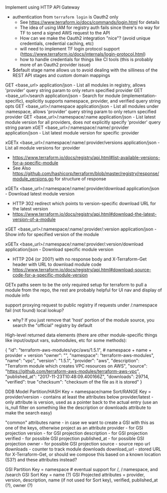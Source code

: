 Implement using HTTP API Gateway
 - authentication from `terraform login` is Oauth2 only
   - See https://www.terraform.io/docs/commands/login.html for details
   - The idea of using IAM for registry auth fails since there's no way for TF to send a signed AWS request to the API
   - How can we make the Oauth2 integration "nice"? (avoid unique credentials, credential caching, etc)
   - will need to implement TF login protocol support (https://www.terraform.io/docs/internals/login-protocol.html)
   - how to handle credentials for things like CI tools (this is probably more of an Oauth2 provider issue)
 - $default stage name allows us to avoid dealing with the silliness of the REST API stages and custom domain mappings

 GET   <base_url>                                                application/json - List all modules in registry, allows 'provider' query string param to only return specified provider
 GET   <base_url>/search                                         application/json - Search for module (implementation-specific), explicitly supports namespace, provider, and verified query string opts
 GET   <base_url>/:namespace                                     application/json - List all modules under :namespace, allows 'provider' query string param to only return specified provider
 GET   <base_url>/:namespace/:name                               application/json - List latest module version for all providers, does _not_ explicitly specify 'provider' query string param
xGET   <base_url>/:namespace/:name/:provider                     application/json - List latest module version for specific :provider

xGETx  <base_url>/:namespace/:name/:provider/versions            application/json - List all module versions for :provider
 - https://www.terraform.io/docs/registry/api.html#list-available-versions-for-a-specific-module
 - See Also https://github.com/hashicorp/terraform/blob/master/registry/response/module_versions.go for structure of response

xGETx  <base_url>/:namespace/:name/:provider/download            application/json - Download latest module version
 - HTTP 302 redirect which points to version-specific download URL for the latest version
 - https://www.terraform.io/docs/registry/api.html#download-the-latest-version-of-a-module

xGET   <base_url>/:namespace/:name/:provider/:version            application/json - Show info for specified version of the module

xGETx  <base_url>/:namespace/:name/:provider/:version/download   application/json - Download specific module version
 - HTTP 204 (or 200?) with no response body and X-Terraform-Get header with URL to download module code
 - https://www.terraform.io/docs/registry/api.html#download-source-code-for-a-specific-module-version


GETx paths seem to be the only required setup for terraform to pull a module from the repo, the rest are probably helpful for
UI nav and display of module info

support proxying request to public registry if requests under /:namespace fail (not found) local lookup?
 - why?  If you just remove that 'host' portion of the module source, you search the "official" registry by default


High-level returned data elements (there are other module-specific things like input/output vars, submodules, etc for some methods):

{
  "id": "terraform-aws-modules/vpc/aws/1.5.1", # namespace + name + provider + version
  "owner": "",
  "namespace": "terraform-aws-modules",
  "name": "vpc",
  "version": "1.5.1",
  "provider": "aws",
  "description": "Terraform module which creates VPC resources on AWS",
  "source": "https://github.com/terraform-aws-modules/terraform-aws-vpc",
  "published_at": "2017-11-23T10:48:09.400166Z",
  "downloads": 29714,
  "verified": true
  "checksum": "checksum of the file as it is stored"
}
    
    
DDB Model
Partition/HASH Key = namespace/name
Sort/RANGE Key = provider/version - contains at least the attributes below
                 provider/latest - only attribute is version, used as a pointer back to the actual entry (use an is_null filter on something like the description or downloads attribute to make the search easy)

"common" attributes
name - in case we want to create a GSI with this as one of the keys, otherwise project as an attribute
provider - for GSI projection
version - for GSI projection
description - for GSI projection
verified - for possible GSI projection
published_at - for possible GSI projection
owner - for possible GSI projection
source - source repo url
downloads - counter to track module downloads
download_url - stored URL for X-Terraform-Get, or should we compose this based on a known location (S3?) and these attributes instead?

GSI Partition Key = namespace  # eventual support for /, /:namespace, and /search
GSI Sort Key = name (?)
GSI Projected attributes = provider, version, description, name (if not used for Sort key), verified, published_at (?), owner (?)